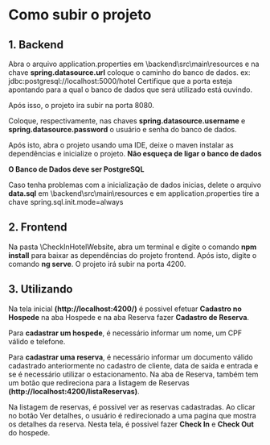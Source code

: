 # Como subir o projeto

## 1. Backend
Abra o arquivo application.properties em \backend\src\main\resources e na chave
**spring.datasource.url** coloque o caminho do banco de dados. ex: jdbc:postgresql://localhost:5000/hotel
Certifique que a porta esteja apontando para a qual o banco de dados que será utilizado está ouvindo.

Após isso, o projeto ira subir na porta 8080.

Coloque, respectivamente, nas chaves **spring.datasource.username** e
**spring.datasource.password**
o usuário e senha do banco de dados.

Após isto, abra o projeto usando uma IDE, deixe o maven instalar as dependências e inicialize o projeto. **Não esqueça de ligar o banco de dados**

**O Banco de Dados deve ser PostgreSQL**

Caso tenha problemas com a inicialização de dados inicias, delete o arquivo **data.sql** em \backend\src\main\resources
e em application.properties tire a chave spring.sql.init.mode=always

## 2. Frontend
Na pasta \CheckInHotelWebsite, abra um terminal e digite o comando **npm install** para baixar as dependências do projeto frontend. Após isto,
digite o comando **ng serve**. O projeto irá subir na porta 4200.

## 3. Utilizando
Na tela inicial **(http://localhost:4200/)** é possivel efetuar **Cadastro no Hospede** na aba Hospede e na aba Reserva fazer **Cadastro de Reserva**.

Para **cadastrar um hospede**, é necessário informar um nome, um CPF válido e telefone.

Para **cadastrar uma reserva**, é necessário informar um documento válido cadastrado anteriormente no cadastro de cliente, data de saida e entrada 
e se é necessário utilizar o estacionamento. Na aba de Reserva, também tem um botão que redireciona para a listagem de Reservas **(http://localhost:4200/listaReservas)**.

Na listagem de reservas, é possivel ver as reservas cadastradas. Ao clicar no botão Ver detalhes, o usuário é redirecionado a uma pagina
que mostra os detalhes da reserva. Nesta tela, é possivel fazer **Check In** e **Check Out** do hospede.
